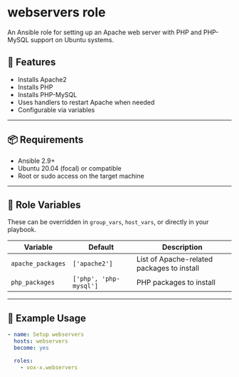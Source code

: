 # webservers role

An Ansible role for setting up an Apache web server with PHP and PHP-MySQL support on Ubuntu systems.

## 🧰 Features

- Installs Apache2
- Installs PHP
- Installs PHP-MySQL
- Uses handlers to restart Apache when needed
- Configurable via variables

---

## 📦 Requirements

- Ansible 2.9+
- Ubuntu 20.04 (focal) or compatible
- Root or sudo access on the target machine

---

## 📂 Role Variables

These can be overridden in `group_vars`, `host_vars`, or directly in your playbook.

| Variable            | Default     | Description                        |
|---------------------|-------------|------------------------------------|
| `apache_packages`   | `['apache2']`     | List of Apache-related packages to install |
| `php_packages`      | `['php', 'php-mysql']` | PHP packages to install |

---

## 🚀 Example Usage

```yaml
- name: Setup webservers
  hosts: webservers
  become: yes

  roles:
    - vox-x.webservers

